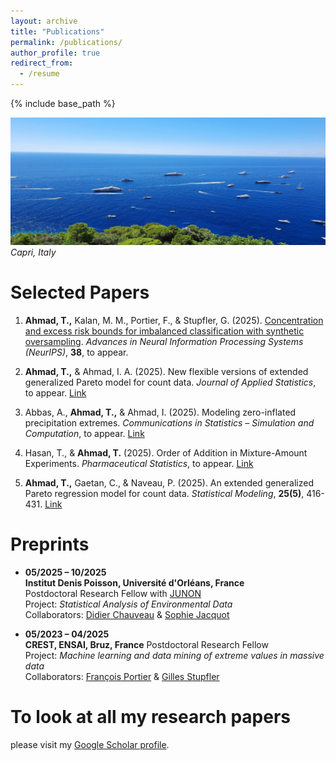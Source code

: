 ```yaml
---
layout: archive
title: "Publications"
permalink: /publications/
author_profile: true
redirect_from:
  - /resume
---
```


{% include base_path %}
<!-- Memory picture -->
![My memory at Capri](/images/capri1.jpg)
*Capri, Italy*

Selected Papers
======
1. **Ahmad, T.,** Kalan, M. M., Portier, F., & Stupfler, G. (2025).  <a href="https://doi.org/10.48550/arXiv.2510.20472" target="_blank" rel="noopener noreferrer">Concentration and excess risk bounds for imbalanced classification with synthetic oversampling</a>. <i>Advances in Neural Information Processing Systems (NeurIPS)</i>, **38**, to appear. 
2. **Ahmad, T.,** & Ahmad, I. A. (2025). New flexible versions of extended generalized Pareto model for count data. <i>Journal of Applied Statistics</i>, to appear. <a href="https://doi.org/10.48550/arXiv.2409.18719" target="_blank" rel="noopener noreferrer">Link</a>

3. Abbas, A., **Ahmad, T.,** & Ahmad, I. (2025). Modeling zero-inflated precipitation extremes. <i>Communications in Statistics – Simulation and Computation</i>, to appear. <a href="https://doi.org/10.48550/arXiv.2504.11058" target="_blank" rel="noopener noreferrer">Link</a>

4. Hasan, T., & **Ahmad, T.** (2025). Order of Addition in Mixture-Amount Experiments. <i>Pharmaceutical Statistics</i>, to appear. <a href="https://doi.org/10.48550/arXiv.2410.04864" target="_blank" rel="noopener noreferrer">Link</a>

5. **Ahmad, T.,** Gaetan, C., & Naveau, P. (2025). An extended generalized Pareto regression model for count data. <i>Statistical Modeling</i>, **25(5)**, 416-431. <a href="https://doi.org/10.1177/1471082X241266729" target="_blank" rel="noopener noreferrer">Link</a>


Preprints
======
* **05/2025 – 10/2025**  
  **Institut Denis Poisson, Université d'Orléans, France**  
  Postdoctoral Research Fellow with  <a href="https://www.junon-cvl.fr/fr" target="_blank" rel="noopener noreferrer">JUNON</a><br> 
  Project: *Statistical Analysis of Environmental Data*  
  Collaborators:  <a href="https://www.idpoisson.fr/chauveau/" target="_blank" rel="noopener noreferrer">Didier Chauveau</a> & <a href="https://www.univ-orleans.fr/lifo/membre/Sophie.JACQUOT" target="_blank" rel="noopener noreferrer">Sophie Jacquot</a>

* **05/2023 – 04/2025**  
  **CREST, ENSAI, Bruz, France**
  Postdoctoral Research Fellow<br> 
  Project: *Machine learning and data mining of extreme values in massive data*  
  Collaborators:  <a href="https://sites.google.com/site/fportierwebpage/" target="_blank" rel="noopener noreferrer">François Portier</a> & <a href="https://math.univ-angers.fr/~stupfler/" target="_blank" rel="noopener noreferrer">Gilles Stupfler</a>

To look at all my research papers
======
please visit my 
<a href="https://scholar.google.com/citations?user=0Unv8IAAAAAJ&hl=en" target="_blank" rel="noopener noreferrer">Google Scholar profile</a>.

